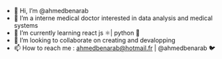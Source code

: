 - 👋 Hi, I’m @ahmedbenarab
- 👀 I’m a interne medical doctor interested in data analysis and medical systems 
- 🌱 I’m currently learning react js ⚛️| python 🐍
- 💞️ I’m looking to collaborate on creating and devalopping 
- 📫 How to reach me : ahmedbenarab@hotmail.fr | @ahmedbenarab 🐦 

<!---
ahmedbenarab/ahmedbenarab is a ✨ special ✨ repository because its `README.md` (this file) appears on your GitHub profile.
You can click the Preview link to take a look at your changes.
--->
